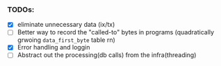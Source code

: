 ### TODOs:

- [x] eliminate unnecessary data (ix/tx)
- [ ] Better way to record the "called-to" bytes in programs (quadratically grwoing `data_first_byte` table rn)
- [x] Error handling and loggin
- [ ] Abstract out the processing(db calls) from the infra(threading)